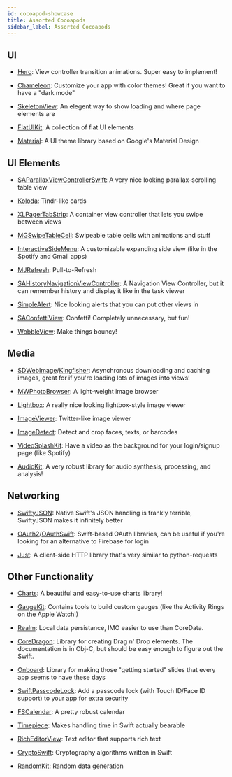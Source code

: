 ```yaml
---
id: cocoapod-showcase
title: Assorted Cocoapods
sidebar_label: Assorted Cocoapods
---
```




## UI

- [Hero](https://cocoapods.org/pods/Hero): View controller transition animations. Super easy to implement!

- [Chameleon](https://cocoapods.org/pods/ChameleonFramework): Customize your app with color themes! Great if you want to have a "dark mode"

- [SkeletonView](https://cocoapods.org/pods/SkeletonView): An elegent way to show loading and where page elements are

- [FlatUIKit](https://cocoapods.org/pods/FlatUIKit): A collection of flat UI elements

- [Material](https://cocoapods.org/pods/Material): A UI theme library based on Google's Material Design
 
## UI Elements

- [SAParallaxViewControllerSwift](https://cocoapods.org/pods/SAParallaxViewControllerSwift): A very nice looking parallax-scrolling table view

- [Koloda](https://cocoapods.org/pods/Koloda): Tindr-like cards

- [XLPagerTabStrip](https://cocoapods.org/pods/XLPagerTabStrip): A container view controller that lets you swipe between views

- [MGSwipeTableCell](https://cocoapods.org/pods/MGSwipeTableCell): Swipeable table cells with animations and stuff

- [InteractiveSideMenu](https://cocoapods.org/pods/InteractiveSideMenu): A customizable expanding side view (like in the Spotify and Gmail apps)

- [MJRefresh](https://cocoapods.org/pods/MJRefresh): Pull-to-Refresh

- [SAHistoryNavigationViewController](https://cocoapods.org/pods/SAHistoryNavigationViewController): A Navigation View Controller, but it can remember history and display it like in the task viewer

- [SimpleAlert](https://cocoapods.org/pods/SimpleAlert): Nice looking alerts that you can put other views in

- [SAConfettiView](https://cocoapods.org/pods/SAConfettiView): Confetti! Completely unnecessary, but fun!

- [WobbleView](https://cocoapods.org/pods/WobbleView): Make things bouncy!
 
## Media

- [SDWebImage](https://cocoapods.org/pods/SDWebImage)/[Kingfisher](https://cocoapods.org/pods/Kingfisher): Asynchronous downloading and caching images, great for if you're loading lots of images into views!

- [MWPhotoBrowser](https://cocoapods.org/pods/MWPhotoBrowser): A light-weight image browser

- [Lightbox](https://cocoapods.org/pods/Lightbox): A really nice looking lightbox-style image viewer

- [ImageViewer](https://cocoapods.org/pods/ImageViewer): Twitter-like image viewer

- [ImageDetect](https://cocoapods.org/pods/ImageDetect): Detect and crop faces, texts, or barcodes

- [VideoSplashKit](https://cocoapods.org/pods/VideoSplashKit): Have a video as the background for your login/signup page (like Spotify)

- [AudioKit](https://cocoapods.org/pods/AudioKit): A very robust library for audio synthesis, processing, and analysis!
 
## Networking

- [SwiftyJSON](https://cocoapods.org/pods/SwiftyJSON): Native Swift's JSON handling is frankly terrible, SwiftyJSON makes it infinitely better

- [OAuth2](https://cocoapods.org/pods/OAuth2)/[OAuthSwift](https://cocoapods.org/pods/OAuthSwift): Swift-based OAuth libraries, can be useful if you're looking for an alternative to Firebase for login

- [Just](https://cocoapods.org/pods/Just): A client-side HTTP library that's very similar to python-requests
 
## Other Functionality

- [Charts](https://cocoapods.org/pods/Charts): A beautiful and easy-to-use charts library!

- [GaugeKit](https://cocoapods.org/pods/GaugeKit): Contains tools to build custom gauges (like the Activity Rings on the Apple Watch!)

- [Realm](https://cocoapods.org/pods/Realm): Local data persistance, IMO easier to use than CoreData.

- [CoreDragon](https://cocoapods.org/pods/CoreDragon): Library for creating Drag n' Drop elements. The documentation is in Obj-C, but should be easy enough to figure out the Swift.

- [Onboard](https://cocoapods.org/pods/Onboard): Library for making those "getting started" slides that every app seems to have these days

- [SwiftPasscodeLock](https://github.com/IceFloe/SwiftPasscodeLock): Add a passcode lock (with Touch ID/Face ID support) to your app for extra security

- [FSCalendar](https://cocoapods.org/pods/FSCalendar): A pretty robust calendar

- [Timepiece](https://cocoapods.org/pods/Timepiece): Makes handling time in Swift actually bearable

- [RichEditorView](https://cocoapods.org/pods/RichEditorView): Text editor that supports rich text

- [CryptoSwift](https://cocoapods.org/pods/CryptoSwift): Cryptography algorithms written in Swift

- [RandomKit](https://cocoapods.org/pods/RandomKit): Random data generation